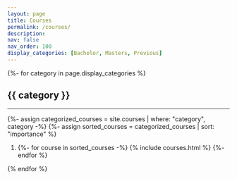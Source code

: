 ```yaml
---
layout: page
title: Courses
permalink: /courses/
description: 
nav: false
nav_order: 100
display_categories: [Bachelor, Masters, Previous]
---
```


<!-- pages/courses.md -->
<div class="publications">
  <!-- Display categorized courses -->
  {%- for category in page.display_categories %}
  <h2 class="category">{{ category }}</h2>
  <hr/>
  {%- assign categorized_courses = site.courses | where: "category", category -%}
  {%- assign sorted_courses = categorized_courses | sort: "importance" %}
  <!-- Generate cards for each course -->
  <ol class="bibliography">
    <li>
    {%- for course in sorted_courses -%}
      {% include courses.html %}
    {%- endfor %}
    </li>
  </ol>
  {% endfor %}
</div>
